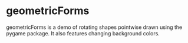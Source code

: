 geometricForms
==============

geometricForms is a demo of rotating shapes pointwise drawn using the pygame package. It also features changing background colors.
